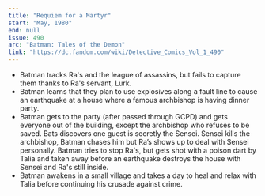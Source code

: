 ```yaml
---
title: "Requiem for a Martyr"
start: "May, 1980"
end: null
issue: 490
arc: "Batman: Tales of the Demon"
link: "https://dc.fandom.com/wiki/Detective_Comics_Vol_1_490"
---
```


- Batman tracks Ra's and the league of assassins, but fails to capture them thanks to Ra's servant, Lurk.
- Batman learns that they plan to use explosives along a fault line to cause an earthquake at a house where a famous archbishop is having dinner party.
- Batman gets to the party (after passed through GCPD) and gets everyone out of the building, except the archbishop who refuses to be saved. Bats discovers one guest is secretly the Sensei. Sensei kills the archbishop, Batman chases him but Ra’s shows up to deal with Sensei personally. Batman tries to stop Ra's, but gets shot with a poison dart by Talia and taken away before an earthquake destroys the house with Sensei and Ra's still inside.
- Batman awakens in a small village and takes a day to heal and relax with Talia before continuing his crusade against crime.
